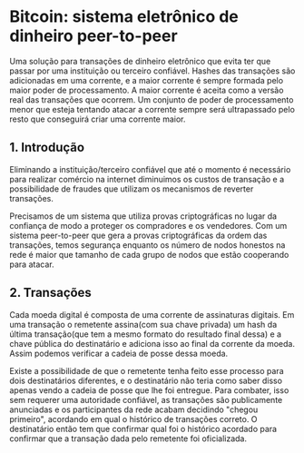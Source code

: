 # Bitcoin: sistema eletrônico de dinheiro peer-to-peer

Uma solução para transações de dinheiro eletrônico que evita ter
que passar por uma instituição ou terceiro confiável.
Hashes das transações são adicionadas em uma corrente,
e a maior corrente é sempre formada pelo maior poder de processamento.
A maior corrente é aceita como a versão real das transações que
ocorrem. Um conjunto de poder de processamento menor que esteja
tentando atacar a corrente sempre será ultrapassado pelo resto
que conseguirá criar uma corrente maior.

## 1. Introdução

Eliminando a instituição/terceiro confiável que até o momento é necessário
para realizar comércio na internet diminuimos os custos de transação e
a possibilidade de fraudes que utilizam os mecanismos de reverter transações.

Precisamos de um sistema que utiliza provas criptográficas no lugar da confiança
de modo a proteger os compradores e os vendedores. Com um sistema peer-to-peer
que gera a provas criptográficas da ordem das transações, temos segurança
enquanto os número de nodos honestos na rede é maior que tamanho de cada grupo 
de nodos que estão cooperando para atacar.


## 2. Transações

Cada moeda digital é composta de uma corrente de assinaturas digitais. Em uma
transação o remetente assina(com sua chave privada) um hash da última
transação(que tem a mesmo formato do resultado final dessa) e a
chave pública do destinatário e adiciona isso ao final da corrente da moeda.
Assim podemos verificar a cadeia de posse dessa moeda.

Existe a possibilidade de que o remetente tenha feito esse processo para dois
destinatários diferentes, e o destinatário não teria como saber disso apenas
vendo a cadeia de posse que lhe foi entregue. Para combater, isso sem requerer
uma autoridade confiável, as transações são publicamente anunciadas e os
participantes da rede acabam decidindo "chegou primeiro", acordando em qual
o histórico de transações correto. O destinatário então tem que confirmar qual
foi o histórico acordado para confirmar que a transação dada pelo remetente
foi oficializada.

